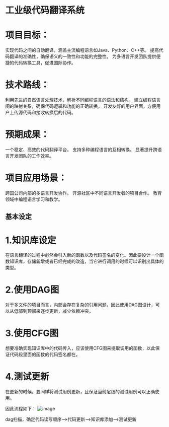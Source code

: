 # 工业级代码翻译系统

# 项目目标：

实现代码之间的自动翻译，涵盖主流编程语言如Java、Python、C++等。
提高代码翻译的准确性，确保语义的一致性和功能的完整性。
为多语言开发团队提供便捷的代码转换工具，促进国际协作。
# 技术路线：

利用先进的自然语言处理技术，解析不同编程语言的语法和结构。
建立编程语言间的映射关系，确保代码逻辑和功能的正确转换。
开发友好的用户界面，方便用户上传源代码和接收转换后的代码。
# 预期成果：

一个稳定、高效的代码翻译平台。
支持多种编程语言的互相转换。
显著提升跨语言开发团队的工作效率。
# 项目应用场景：

跨国公司内部的多语言开发协作。
开源社区中不同语言开发者的项目合作。
教育领域中编程语言学习和教学。

## 基本设定

# 1.知识库设定

在语言翻译的过程中必然会引入新的函数以及代码签名的变化。因此要设计一个函数知识库，存储新增或者已经完成的改造，当它进行调用的时候可以识别出具体的类型。

# 2.使用DAG图
对于多文件的项目而言，内部会存在复杂的引用问题，因此使用DAG图设计，可以从低部到顶部来逐步更新，减少依赖冲突。

# 3.使用CFG图
想要准确实现知识库中的代码传入，应该使用CFG图来提取调用的函数，以此保证代码段里面的函数的代码签名都在。

# 4.测试更新

在更新的时候，要同样将测试用例更新，且保证当前层级的测试用例可以正确使用。

因此流程如下：
![image](https://github.com/kexinoh/ai-code-translator-for-project/assets/91727108/589d04da-bd01-4a03-adba-6ed38dd81aea)

 dag扫描，确定代码读写顺序-->代码更新-->知识库添加-->测试更新
